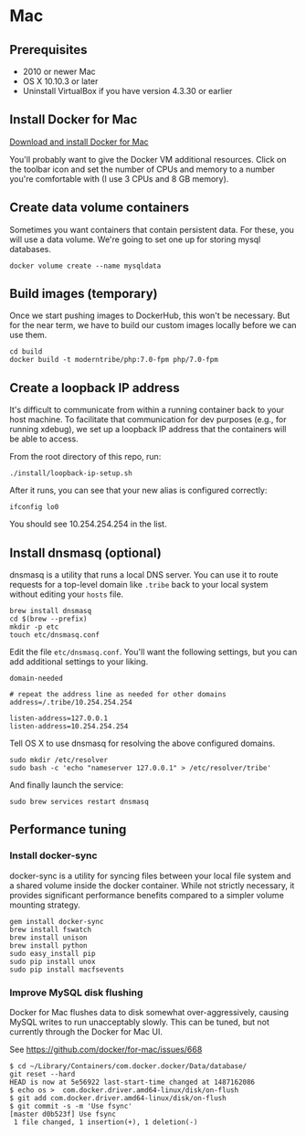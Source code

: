 # Mac 

## Prerequisites

* 2010 or newer Mac
* OS X 10.10.3 or later
* Uninstall VirtualBox if you have version 4.3.30 or earlier

## Install Docker for Mac

[Download and install Docker for Mac](https://docs.docker.com/docker-for-mac/)

You'll probably want to give the Docker VM additional
resources. Click on the toolbar icon and set the number
of CPUs and memory to a number you're comfortable with
(I use 3 CPUs and 8 GB memory).

## Create data volume containers

Sometimes you want containers that contain persistent data.
For these, you will use a data volume. We're going to set one
up for storing mysql databases.

```
docker volume create --name mysqldata
```

## Build images (temporary)

Once we start pushing images to DockerHub, this won't be
necessary. But for the near term, we have to build our
custom images locally before we can use them.

```
cd build
docker build -t moderntribe/php:7.0-fpm php/7.0-fpm
```

## Create a loopback IP address

It's difficult to communicate from within a running container
back to your host machine. To facilitate that communication
for dev purposes (e.g., for running xdebug), we set up a
loopback IP address that the containers will be able to access.

From the root directory of this repo, run:

```
./install/loopback-ip-setup.sh
```

After it runs, you can see that your new alias is configured correctly:

```
ifconfig lo0
```

You should see 10.254.254.254 in the list.

## Install dnsmasq (optional)

dnsmasq is a utility that runs a local DNS server. You can use
it to route requests for a top-level domain like `.tribe` back
to your local system without editing your `hosts` file.

```
brew install dnsmasq
cd $(brew --prefix)
mkdir -p etc
touch etc/dnsmasq.conf
```

Edit the file `etc/dnsmasq.conf`. You'll want the following settings,
but you can add additional settings to your liking.

```
domain-needed

# repeat the address line as needed for other domains
address=/.tribe/10.254.254.254

listen-address=127.0.0.1
listen-address=10.254.254.254
```

Tell OS X to use dnsmasq for resolving the above configured domains.

```
sudo mkdir /etc/resolver
sudo bash -c 'echo "nameserver 127.0.0.1" > /etc/resolver/tribe'
```

And finally launch the service:

```
sudo brew services restart dnsmasq
```

## Performance tuning

### Install docker-sync

docker-sync is a utility for syncing files between your local file system
and a shared volume inside the docker container. While not strictly necessary,
it provides significant performance benefits compared to a simpler
volume mounting strategy.

```
gem install docker-sync
brew install fswatch
brew install unison
brew install python
sudo easy_install pip
sudo pip install unox
sudo pip install macfsevents
```

### Improve MySQL disk flushing

Docker for Mac flushes data to disk somewhat over-aggressively, causing
MySQL writes to run unacceptably slowly. This can be tuned, but not
currently through the Docker for Mac UI.

See https://github.com/docker/for-mac/issues/668

```
$ cd ~/Library/Containers/com.docker.docker/Data/database/
git reset --hard
HEAD is now at 5e56922 last-start-time changed at 1487162086
$ echo os >  com.docker.driver.amd64-linux/disk/on-flush 
$ git add com.docker.driver.amd64-linux/disk/on-flush 
$ git commit -s -m 'Use fsync'
[master d0b523f] Use fsync
 1 file changed, 1 insertion(+), 1 deletion(-)
 ```

